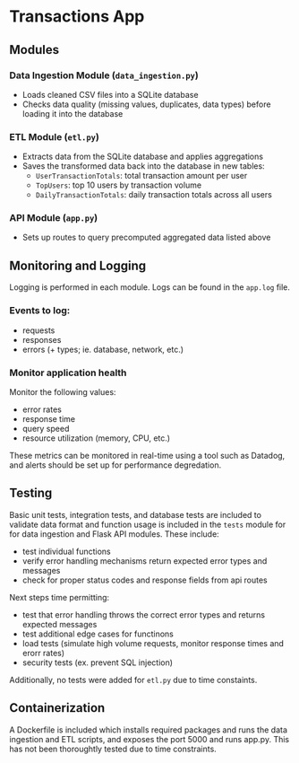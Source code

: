 # Transactions App

## Modules

### Data Ingestion Module (`data_ingestion.py`)

* Loads cleaned CSV files into a SQLite database
* Checks data quality (missing values, duplicates, data types) before loading it into the database

### ETL Module (`etl.py`)

* Extracts data from the SQLite database and applies aggregations
* Saves the transformed data back into the database in new tables:
    - `UserTransactionTotals`: total transaction amount per user
    - `TopUsers`: top 10 users by transaction volume
    - `DailyTransactionTotals`: daily transaction totals across all users

### API Module (`app.py`)

* Sets up routes to query precomputed aggregated data listed above

## Monitoring and Logging

Logging is performed in each module. Logs can be found in the `app.log` file. 

### Events to log:
* requests
* responses
* errors (+ types; ie. database, network, etc.)

### Monitor application health

Monitor the following values:
* error rates
* response time
* query speed
* resource utilization (memory, CPU, etc.)

These metrics can be monitored in real-time using a tool such as Datadog, and alerts should be set up for performance degredation.

## Testing

Basic unit tests, integration tests, and database tests are included to validate data format and function usage is included in the `tests` module for for data ingestion and Flask API modules. These include:
* test individual functions
* verify error handling mechanisms return expected error types and messages
* check for proper status codes and response fields from api routes

Next steps time permitting:
* test that error handling throws the correct error types and returns expected messages
* test additional edge cases for functinons
* load tests (simulate high volume requests, monitor response times and erorr rates)
* security tests (ex. prevent SQL injection)

Additionally, no tests were added for `etl.py` due to time constaints.

## Containerization

A Dockerfile is included which installs required packages and runs the data ingestion and ETL scripts, and exposes the port 5000 and runs app.py. This has not been thoroughtly tested due to time constraints. 
